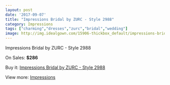 ```yaml
---
layout: post
date: '2017-09-07'
title: "Impressions Bridal by ZURC - Style 2988"
category: Impressions
tags: ["charming","dresses","zurc","bridal","wedding"]
image: http://img.idealgown.com/15906-thickbox_default/impressions-bridal-by-zurc-style-2988.jpg
---
```

Impressions Bridal by ZURC - Style 2988

On Sales: **$286**
<a href="https://www.idealgown.com/en/impressions/6360-impressions-bridal-by-zurc-style-2988.html"><amp-img layout="responsive" width="600" height="600" src="//img.idealgown.com/15906-thickbox_default/impressions-bridal-by-zurc-style-2988.jpg" alt="Impressions Bridal by ZURC - Style 2988 0" /></a>
<a href="https://www.idealgown.com/en/impressions/6360-impressions-bridal-by-zurc-style-2988.html"><amp-img layout="responsive" width="600" height="600" src="//img.idealgown.com/15908-thickbox_default/impressions-bridal-by-zurc-style-2988.jpg" alt="Impressions Bridal by ZURC - Style 2988 1" /></a>
<a href="https://www.idealgown.com/en/impressions/6360-impressions-bridal-by-zurc-style-2988.html"><amp-img layout="responsive" width="600" height="600" src="//img.idealgown.com/15907-thickbox_default/impressions-bridal-by-zurc-style-2988.jpg" alt="Impressions Bridal by ZURC - Style 2988 2" /></a>

Buy it: [Impressions Bridal by ZURC - Style 2988](https://www.idealgown.com/en/impressions/6360-impressions-bridal-by-zurc-style-2988.html "Impressions Bridal by ZURC - Style 2988")

View more: [Impressions](https://www.idealgown.com/en/91-impressions "Impressions")